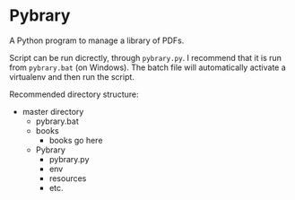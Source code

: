 # Pybrary
A Python program to manage a library of PDFs.

Script can be run dicrectly, through `pybrary.py`. I recommend that it is run from `pybrary.bat` (on Windows). The batch file will automatically activate a virtualenv and then run the script.

Recommended directory structure:

* master directory  
  * pybrary.bat  
  * books  
    * books go here  
  * Pybrary  
    * pybrary.py  
    * env  
    * resources  
    * etc.  
